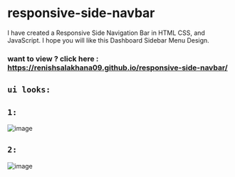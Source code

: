 # responsive-side-navbar
I have created a Responsive Side Navigation Bar in HTML CSS, and JavaScript. I hope you will like this Dashboard Sidebar Menu Design. 

### want to view ? click here : https://renishsalakhana09.github.io/responsive-side-navbar/

## `ui looks:` 

## `1:`

![image](https://user-images.githubusercontent.com/104903815/180752609-6acc87fd-bc7b-487d-a031-69a244c4f345.png)

## `2:`

![image](https://user-images.githubusercontent.com/104903815/180752776-9febd48f-8aab-4eb2-aa57-15419dd06a46.png)

